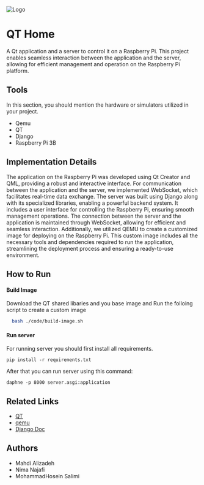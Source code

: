 
![Logo](https://via.placeholder.com/600x150?text=Your+Logo+Here+600x150)


# QT Home
A Qt application and a server to control it on a Raspberry Pi. This project enables seamless interaction between the application and the server, allowing for efficient management and operation on the Raspberry Pi platform.


## Tools
In this section, you should mention the hardware or simulators utilized in your project.
- Qemu
- QT
- Django
- Raspberry Pi 3B


## Implementation Details

The application on the Raspberry Pi was developed using Qt Creator and QML, providing a robust and interactive interface. For communication between the application and the server, we implemented WebSocket, which facilitates real-time data exchange. The server was built using Django along with its specialized libraries, enabling a powerful backend system. It includes a user interface for controlling the Raspberry Pi, ensuring smooth management operations. The connection between the server and the application is maintained through WebSocket, allowing for efficient and seamless interaction.
Additionally, we utilized QEMU to create a customized image for deploying on the Raspberry Pi. This custom image includes all the necessary tools and dependencies required to run the application, streamlining the deployment process and ensuring a ready-to-use environment.

## How to Run
#### Build Image
Download the QT shared libaries and you base image and Run the folloing script to create a custom image
```bash
  bash ./code/build-image.sh
```

#### Run server

For running server you should first install all requirements.

```
pip install -r requirements.txt
```

After that you can run server using this command:

```
daphne -p 8000 server.asgi:application
```


## Related Links
 - [QT](https://qt.io)
 - [qemu](https://www.qemu.org/)
 - [Django Doc](https://docs.djangoproject.com/en/5.0/)


## Authors
- Mahdi Alizadeh
- Nima Najafi
- MohammadHosein Salimi

